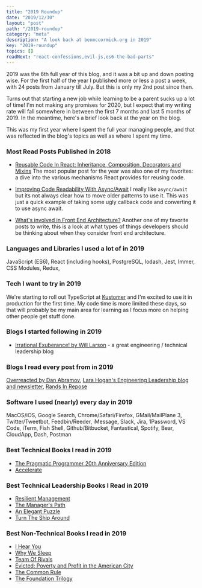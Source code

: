 ```yaml
---
title: "2019 Roundup"
date: "2019/12/30"
layout: "post"
path: "/2019-roundup"
category: "meta"
description: "A look back at benmccormick.org in 2019"
key: "2019-roundup"
topics: []
readNext: "react-confessions,evil-js,es6-the-bad-parts"
---
```


2019 was the 6th full year of this blog, and it was a bit up and down posting wise.  For the first half of the year I published more or less a post a week, with 24 posts from January till July.  But this is only my 2nd post since then.  

Turns out that starting a new job while learning to be a parent sucks up a lot of time!  I'm not making any promises for 2020, but I expect that my writing rate will fall somewhere in between the first 7 months and last 5 months of 2019.  In the meantime, here's a brief look back at the year on the blog.

This was my first year where I spent the full year managing people, and that was reflected in the blog's topics as well as where I spent my time.  

### Most Read Posts Published in 2018

- [Reusable Code In React: Inheritance, Composition, Decorators and Mixins](https://benmccormick.org/2019/02/11/reusable-react) The most popular post for the year was also one of my favorites: a dive into the various mechanisms React provides for reusing code.


- [Improving Code Readability With Async/Await](https://benmccormick.org/2019/01/28/readable-async) I really like `async/await` but its not always clear how to move older patterns to use it.  This was just a quick example of taking some ugly callback code and converting it to use async await.

- [What's involved in Front End Architecture?](https://benmccormick.org/2019/01/07/the-concerns-of-fe-architecture/)
Another one of my favorite posts to write, this is a look at what types of things developers should be thinking about when they consider front end architecture.


### Languages and Libraries I used a lot of in 2019

JavaScript (ES6), React (including hooks), PostgreSQL, lodash, Jest, Immer, CSS Modules, Redux, 

### Tech I want to try in 2019

We're starting to roll out TypeScript at [Kustomer](https://www.kustomer.com/) and I'm excited to use it in production for the first time.  My code time is more limited these days, so that will probably be my main area for learning as I focus more on helping other people get stuff done.

### Blogs I started following in 2019

- [Irrational Exuberance! by Will Larson](https://lethain.com/) - a great engineering / technical leadership blog


### Blogs I read every post from in 2019

[Overreacted by Dan Abramov](https://overreacted.io/), [Lara Hogan's Engineering Leadership blog and newsletter](https://larahogan.me/), [Rands In Repose](http://randsinrepose.com/) 


### Software I used (nearly) every day in 2019

MacOS/iOS, Google Search, Chrome/Safari/Firefox, GMail/MailPlane 3, Twitter/Tweetbot, Feedbin/Reeder, iMessage, Slack, Jira, 1Password, VS Code, iTerm, Fish Shell, Github/Bitbucket, Fantastical, Spotify, Bear, CloudApp, Dash, Postman

### Best Technical Books I read in 2019

- [The Pragmatic Programmer 20th Anniversary Edition](https://amzn.to/35j1Jq1)
- [Accelerate](https://amzn.to/2QhpkTH)

### Best Technical Leadership Books I Read in 2019

- [Resilient Management](https://abookapart.com/products/resilient-management)
- [The Manager's Path](https://amzn.to/2QyJLKM)
- [An Elegant Puzzle](https://amzn.to/2ZHbFbx)
- [Turn The Ship Around](https://amzn.to/2Fc4izu)


### Best Non-Technical Books I read in 2019

- [I Hear You](https://amzn.to/369CpDX)
- [Why We Sleep](https://amzn.to/2ZHuM52)
- [Team Of Rivals](https://amzn.to/2ZH3bRR)
- [Evicted: Poverty and Profit in the American City](https://amzn.to/2MH6F1e)
- [The Common Rule](https://amzn.to/2sFrDqz)
- [The Foundation Trilogy](https://amzn.to/2QyKhsc)
